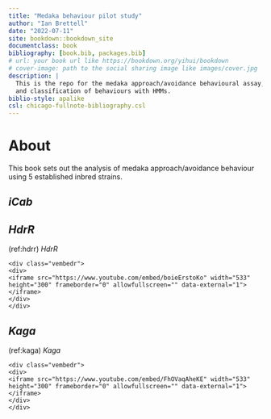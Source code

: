 ```yaml
--- 
title: "Medaka behaviour pilot study"
author: "Ian Brettell"
date: "2022-07-11"
site: bookdown::bookdown_site
documentclass: book
bibliography: [book.bib, packages.bib]
# url: your book url like https://bookdown.org/yihui/bookdown
# cover-image: path to the social sharing image like images/cover.jpg
description: |
  This is the repo for the medaka approach/avoidance behavioural assay,
  and classification of behaviours with HMMs.
biblio-style: apalike
csl: chicago-fullnote-bibliography.csl
---
```


# About

This book sets out the analysis of medaka approach/avoidance behaviour using 5 established inbred strains.




## *iCab*



## *HdrR*

(ref:hdrr) *HdrR*


```{=html}
<div class="vembedr">
<div>
<iframe src="https://www.youtube.com/embed/boieErstoKo" width="533" height="300" frameborder="0" allowfullscreen="" data-external="1"></iframe>
</div>
</div>
```


## *Kaga*

(ref:kaga) *Kaga*


```{=html}
<div class="vembedr">
<div>
<iframe src="https://www.youtube.com/embed/FhOVaqAheKE" width="533" height="300" frameborder="0" allowfullscreen="" data-external="1"></iframe>
</div>
</div>
```

